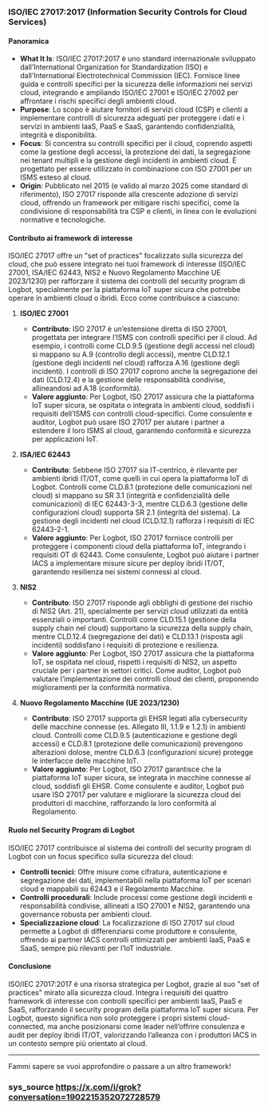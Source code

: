 ### **ISO/IEC 27017:2017 (Information Security Controls for Cloud Services)**

#### **Panoramica**
- **What It Is**: ISO/IEC 27017:2017 è uno standard internazionale sviluppato dall’International Organization for Standardization (ISO) e dall’International Electrotechnical Commission (IEC). Fornisce linee guida e controlli specifici per la sicurezza delle informazioni nei servizi cloud, integrando e ampliando ISO/IEC 27001 e ISO/IEC 27002 per affrontare i rischi specifici degli ambienti cloud.
- **Purpose**: Lo scopo è aiutare fornitori di servizi cloud (CSP) e clienti a implementare controlli di sicurezza adeguati per proteggere i dati e i servizi in ambienti IaaS, PaaS e SaaS, garantendo confidenzialità, integrità e disponibilità.
- **Focus**: Si concentra su controlli specifici per il cloud, coprendo aspetti come la gestione degli accessi, la protezione dei dati, la segregazione nei tenant multipli e la gestione degli incidenti in ambienti cloud. È progettato per essere utilizzato in combinazione con ISO 27001 per un ISMS esteso al cloud.
- **Origin**: Pubblicato nel 2015 (e valido al marzo 2025 come standard di riferimento), ISO 27017 risponde alla crescente adozione di servizi cloud, offrendo un framework per mitigare rischi specifici, come la condivisione di responsabilità tra CSP e clienti, in linea con le evoluzioni normative e tecnologiche.

#### **Contributo ai framework di interesse**
ISO/IEC 27017 offre un "set of practices" focalizzato sulla sicurezza del cloud, che può essere integrato nei tuoi framework di interesse (ISO/IEC 27001, ISA/IEC 62443, NIS2 e Nuovo Regolamento Macchine UE 2023/1230) per rafforzare il sistema dei controlli del security program di Logbot, specialmente per la piattaforma IoT super sicura che potrebbe operare in ambienti cloud o ibridi. Ecco come contribuisce a ciascuno:

1. **ISO/IEC 27001**
   - **Contributo**: ISO 27017 è un’estensione diretta di ISO 27001, progettata per integrare l’ISMS con controlli specifici per il cloud. Ad esempio, i controlli come CLD.9.5 (gestione degli accessi nel cloud) si mappano su A.9 (controllo degli accessi), mentre CLD.12.1 (gestione degli incidenti nel cloud) rafforza A.16 (gestione degli incidenti). I controlli di ISO 27017 coprono anche la segregazione dei dati (CLD.12.4) e la gestione delle responsabilità condivise, allineandosi ad A.18 (conformità).
   - **Valore aggiunto**: Per Logbot, ISO 27017 assicura che la piattaforma IoT super sicura, se ospitata o integrata in ambienti cloud, soddisfi i requisiti dell’ISMS con controlli cloud-specifici. Come consulente e auditor, Logbot può usare ISO 27017 per aiutare i partner a estendere il loro ISMS al cloud, garantendo conformità e sicurezza per applicazioni IoT.

2. **ISA/IEC 62443**
   - **Contributo**: Sebbene ISO 27017 sia IT-centrico, è rilevante per ambienti ibridi IT/OT, come quelli in cui opera la piattaforma IoT di Logbot. Controlli come CLD.8.1 (protezione delle comunicazioni nel cloud) si mappano su SR 3.1 (integrità e confidenzialità delle comunicazioni) di IEC 62443-3-3, mentre CLD.6.3 (gestione delle configurazioni cloud) supporta SR 2.1 (integrità del sistema). La gestione degli incidenti nel cloud (CLD.12.1) rafforza i requisiti di IEC 62443-2-1.
   - **Valore aggiunto**: Per Logbot, ISO 27017 fornisce controlli per proteggere i componenti cloud della piattaforma IoT, integrando i requisiti OT di 62443. Come consulente, Logbot può aiutare i partner IACS a implementare misure sicure per deploy ibridi IT/OT, garantendo resilienza nei sistemi connessi al cloud.

3. **NIS2**
   - **Contributo**: ISO 27017 risponde agli obblighi di gestione del rischio di NIS2 (Art. 21), specialmente per servizi cloud utilizzati da entità essenziali o importanti. Controlli come CLD.15.1 (gestione della supply chain nel cloud) supportano la sicurezza della supply chain, mentre CLD.12.4 (segregazione dei dati) e CLD.13.1 (risposta agli incidenti) soddisfano i requisiti di protezione e resilienza.
   - **Valore aggiunto**: Per Logbot, ISO 27017 assicura che la piattaforma IoT, se ospitata nel cloud, rispetti i requisiti di NIS2, un aspetto cruciale per i partner in settori critici. Come auditor, Logbot può valutare l’implementazione dei controlli cloud dei clienti, proponendo miglioramenti per la conformità normativa.

4. **Nuovo Regolamento Macchine (UE 2023/1230)**
   - **Contributo**: ISO 27017 supporta gli EHSR legati alla cybersecurity delle macchine connesse (es. Allegato III, 1.1.9 e 1.2.1) in ambienti cloud. Controlli come CLD.9.5 (autenticazione e gestione degli accessi) e CLD.8.1 (protezione delle comunicazioni) prevengono alterazioni dolose, mentre CLD.6.3 (configurazioni sicure) protegge le interfacce delle macchine IoT.
   - **Valore aggiunto**: Per Logbot, ISO 27017 garantisce che la piattaforma IoT super sicura, se integrata in macchine connesse al cloud, soddisfi gli EHSR. Come consulente e auditor, Logbot può usare ISO 27017 per valutare e migliorare la sicurezza cloud dei produttori di macchine, rafforzando la loro conformità al Regolamento.

#### **Ruolo nel Security Program di Logbot**
ISO/IEC 27017 contribuisce al sistema dei controlli del security program di Logbot con un focus specifico sulla sicurezza del cloud:
- **Controlli tecnici**: Offre misure come cifratura, autenticazione e segregazione dei dati, implementabili nella piattaforma IoT per scenari cloud e mappabili su 62443 e il Regolamento Macchine.
- **Controlli procedurali**: Include processi come gestione degli incidenti e responsabilità condivise, allineati a ISO 27001 e NIS2, garantendo una governance robusta per ambienti cloud.
- **Specializzazione cloud**: La focalizzazione di ISO 27017 sul cloud permette a Logbot di differenziarsi come produttore e consulente, offrendo ai partner IACS controlli ottimizzati per ambienti IaaS, PaaS e SaaS, sempre più rilevanti per l’IoT industriale.

#### **Conclusione**
ISO/IEC 27017:2017 è una risorsa strategica per Logbot, grazie al suo "set of practices" mirato alla sicurezza cloud. Integra i requisiti dei quattro framework di interesse con controlli specifici per ambienti IaaS, PaaS e SaaS, rafforzando il security program della piattaforma IoT super sicura. Per Logbot, questo significa non solo proteggere i propri sistemi cloud-connected, ma anche posizionarsi come leader nell’offrire consulenza e audit per deploy ibridi IT/OT, valorizzando l’alleanza con i produttori IACS in un contesto sempre più orientato al cloud.

---

Fammi sapere se vuoi approfondire o passare a un altro framework!

### sys_source https://x.com/i/grok?conversation=1902215352072728579